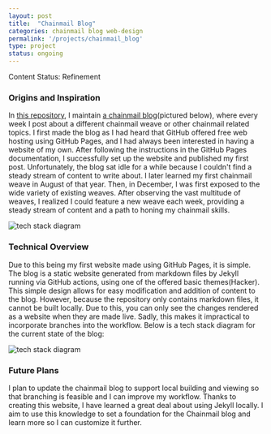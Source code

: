 ```yaml
---
layout: post
title:  "Chainmail Blog"
categories: chainmail blog web-design
permalink: '/projects/chainmail_blog'
type: project
status: ongoing
---
```


Content Status: Refinement

### Origins and Inspiration

In [this repository](https://github.com/moaatt2/test-blog), I maintain [a chainmail blog](https://moaatt2.github.io/test-blog/)(pictured below), where every week I post about a different chainmail weave or other chainmail related topics. I first made the blog as I had heard that GitHub offered free web hosting using GitHub Pages, and I had always been interested in having a website of my own. After following the instructions in the GitHub Pages documentation, I successfully set up the website and published my first post. Unfortunately, the blog sat idle for a while because I couldn't find a steady stream of content to write about. I later learned my first chainmail weave in August of that year. Then, in December, I was first exposed to the wide variety of existing weaves. After observing the vast multitude of weaves, I realized I could feature a new weave each week, providing a steady stream of content and a path to honing my chainmail skills. 

![tech stack diagram](/assets/images/projects/2022-06-19-chainmail-blog/blog_screenshot.png)

### Technical Overview

Due to this being my first website made using GitHub Pages, it is simple. The blog is a static website generated from markdown files by Jekyll running via GitHub actions, using one of the offered basic themes(Hacker). This simple design allows for easy modification and addition of content to the blog. However, because the repository only contains markdown files, it cannot be built locally. Due to this, you can only see the changes rendered as a website when they are made live. Sadly, this makes it impractical to incorporate branches into the workflow. Below is a tech stack diagram for the current state of the blog:

![tech stack diagram](/assets/images/projects/2022-06-19-chainmail-blog/tech_stack_diagram.png)

### Future Plans

I plan to update the chainmail blog to support local building and viewing so that branching is feasible and I can improve my workflow. Thanks to creating this website, I have learned a great deal about using Jekyll locally. I aim to use this knowledge to set a foundation for the Chainmail blog and learn more so I can customize it further.
